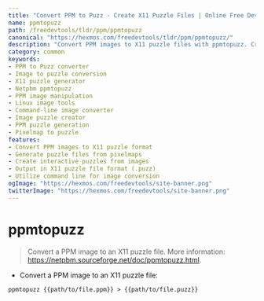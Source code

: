 ```yaml
---
title: "Convert PPM to Puzz - Create X11 Puzzle Files | Online Free DevTools by Hexmos"
name: ppmtopuzz
path: /freedevtools/tldr/ppm/ppmtopuzz
canonical: "https://hexmos.com/freedevtools/tldr/ppm/ppmtopuzz/"
description: "Convert PPM images to X11 puzzle files with ppmtopuzz. Create interactive puzzles directly from your image formats. Free online tool, no registration required."
category: common
keywords:
- PPM to Puzz converter
- Image to puzzle conversion
- X11 puzzle generator
- Netpbm ppmtopuzz
- PPM image manipulation
- Linux image tools
- Command-line image converter
- Image puzzle creator
- PPM puzzle generation
- Pixelmap to puzzle
features:
- Convert PPM images to X11 puzzle format
- Generate puzzle files from pixelmaps
- Create interactive puzzles from images
- Output in X11 puzzle file format (.puzz)
- Utilize command line for image conversion
ogImage: "https://hexmos.com/freedevtools/site-banner.png"
twitterImage: "https://hexmos.com/freedevtools/site-banner.png"
---
```


# ppmtopuzz

> Convert a PPM image to an X11 puzzle file.
> More information: <https://netpbm.sourceforge.net/doc/ppmtopuzz.html>.

- Convert a PPM image to an X11 puzzle file:

`ppmtopuzz {{path/to/file.ppm}} > {{path/to/file.puzz}}`
